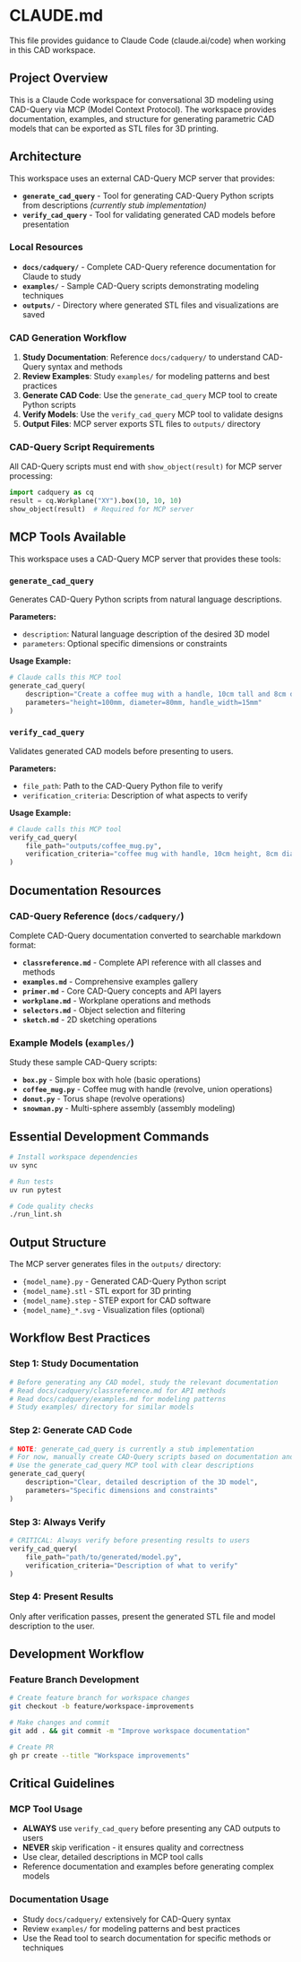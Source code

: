# CLAUDE.md

This file provides guidance to Claude Code (claude.ai/code) when working in this CAD workspace.

## Project Overview

This is a Claude Code workspace for conversational 3D modeling using CAD-Query via MCP (Model Context Protocol). The workspace provides documentation, examples, and structure for generating parametric CAD models that can be exported as STL files for 3D printing.

## Architecture

This workspace uses an external CAD-Query MCP server that provides:

- **`generate_cad_query`** - Tool for generating CAD-Query Python scripts from descriptions *(currently stub implementation)*
- **`verify_cad_query`** - Tool for validating generated CAD models before presentation

### Local Resources

- **`docs/cadquery/`** - Complete CAD-Query reference documentation for Claude to study
- **`examples/`** - Sample CAD-Query scripts demonstrating modeling techniques
- **`outputs/`** - Directory where generated STL files and visualizations are saved

### CAD Generation Workflow

1. **Study Documentation**: Reference `docs/cadquery/` to understand CAD-Query syntax and methods
2. **Review Examples**: Study `examples/` for modeling patterns and best practices
3. **Generate CAD Code**: Use the `generate_cad_query` MCP tool to create Python scripts
4. **Verify Models**: Use the `verify_cad_query` MCP tool to validate designs
5. **Output Files**: MCP server exports STL files to `outputs/` directory

### CAD-Query Script Requirements

All CAD-Query scripts must end with `show_object(result)` for MCP server processing:

```python
import cadquery as cq
result = cq.Workplane("XY").box(10, 10, 10)
show_object(result)  # Required for MCP server
```

## MCP Tools Available

This workspace uses a CAD-Query MCP server that provides these tools:

### `generate_cad_query`
Generates CAD-Query Python scripts from natural language descriptions.

**Parameters:**
- `description`: Natural language description of the desired 3D model
- `parameters`: Optional specific dimensions or constraints

**Usage Example:**
```python
# Claude calls this MCP tool
generate_cad_query(
    description="Create a coffee mug with a handle, 10cm tall and 8cm diameter",
    parameters="height=100mm, diameter=80mm, handle_width=15mm"
)
```

### `verify_cad_query`
Validates generated CAD models before presenting to users.

**Parameters:**
- `file_path`: Path to the CAD-Query Python file to verify
- `verification_criteria`: Description of what aspects to verify

**Usage Example:**
```python
# Claude calls this MCP tool
verify_cad_query(
    file_path="outputs/coffee_mug.py",
    verification_criteria="coffee mug with handle, 10cm height, 8cm diameter"
)
```

## Documentation Resources

### CAD-Query Reference (`docs/cadquery/`)

Complete CAD-Query documentation converted to searchable markdown format:

- **`classreference.md`** - Complete API reference with all classes and methods
- **`examples.md`** - Comprehensive examples gallery  
- **`primer.md`** - Core CAD-Query concepts and API layers
- **`workplane.md`** - Workplane operations and methods
- **`selectors.md`** - Object selection and filtering
- **`sketch.md`** - 2D sketching operations

### Example Models (`examples/`)

Study these sample CAD-Query scripts:
- **`box.py`** - Simple box with hole (basic operations)
- **`coffee_mug.py`** - Coffee mug with handle (revolve, union operations)
- **`donut.py`** - Torus shape (revolve operations)
- **`snowman.py`** - Multi-sphere assembly (assembly modeling)

## Essential Development Commands

```bash
# Install workspace dependencies
uv sync

# Run tests
uv run pytest

# Code quality checks
./run_lint.sh
```

## Output Structure

The MCP server generates files in the `outputs/` directory:
- `{model_name}.py` - Generated CAD-Query Python script
- `{model_name}.stl` - STL export for 3D printing
- `{model_name}.step` - STEP export for CAD software
- `{model_name}_*.svg` - Visualization files (optional)

## Workflow Best Practices

### Step 1: Study Documentation
```python
# Before generating any CAD model, study the relevant documentation
# Read docs/cadquery/classreference.md for API methods
# Read docs/cadquery/examples.md for modeling patterns
# Study examples/ directory for similar models
```

### Step 2: Generate CAD Code
```python
# NOTE: generate_cad_query is currently a stub implementation
# For now, manually create CAD-Query scripts based on documentation and examples
# Use the generate_cad_query MCP tool with clear descriptions
generate_cad_query(
    description="Clear, detailed description of the 3D model",
    parameters="Specific dimensions and constraints"
)
```

### Step 3: Always Verify
```python
# CRITICAL: Always verify before presenting results to users
verify_cad_query(
    file_path="path/to/generated/model.py", 
    verification_criteria="Description of what to verify"
)
```

### Step 4: Present Results
Only after verification passes, present the generated STL file and model description to the user.

## Development Workflow

### Feature Branch Development
```bash
# Create feature branch for workspace changes
git checkout -b feature/workspace-improvements

# Make changes and commit
git add . && git commit -m "Improve workspace documentation"

# Create PR
gh pr create --title "Workspace improvements"
```

## Critical Guidelines

### MCP Tool Usage
- **ALWAYS** use `verify_cad_query` before presenting any CAD outputs to users
- **NEVER** skip verification - it ensures quality and correctness
- Use clear, detailed descriptions in MCP tool calls
- Reference documentation and examples before generating complex models

### Documentation Usage
- Study `docs/cadquery/` extensively for CAD-Query syntax
- Review `examples/` for modeling patterns and best practices
- Use the Read tool to search documentation for specific methods or techniques